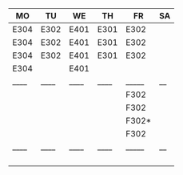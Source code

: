 |MO  |TU  |WE  |TH  |FR   |SA|
|----|----|----|----|-----|--|
|E304|E302|E401|E301|E302 |  |
|E304|E302|E401|E301|E302 |  |
|E304|E302|E401|E301|E302 |  |
|E304|    |E401|    |     |  |
|____|____|____|____|_____|__|
|    |    |    |    |F302 |  |
|    |    |    |    |F302 |  |
|    |    |    |    |F302*|  |
|    |    |    |    |F302 |  |
|____|____|____|____|_____|__|
|    |    |    |    |     |  |
|    |    |    |    |     |  |
|    |    |    |    |     |  |
|    |    |    |    |     |  |
